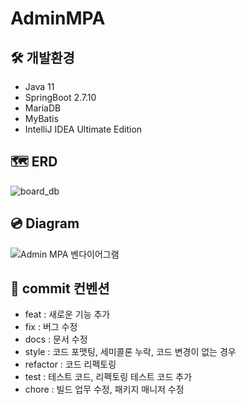 # AdminMPA 

## 🛠 개발환경
- Java 11
- SpringBoot 2.7.10
- MariaDB
- MyBatis
- IntelliJ IDEA Ultimate Edition

## 🗺 ERD
![board_db](https://github.com/Mo-Greene/Algorithms/assets/97177357/6bb8b246-82c4-4ede-bf93-b8de78ac8cee)

## 💿 Diagram
![Admin MPA 벤다이어그램](https://github.com/Mo-Greene/Mo-Greene/assets/97177357/6aa13676-c648-4490-8bce-c3e82a821c4d)

## 💬 commit 컨벤션
- feat : 새로운 기능 추가
- fix : 버그 수정
- docs : 문서 수정
- style : 코드 포맷팅, 세미콜론 누락, 코드 변경이 없는 경우
- refactor : 코드 리펙토링
- test : 테스트 코드, 리펙토링 테스트 코드 추가
- chore : 빌드 업무 수정, 패키지 매니저 수정
